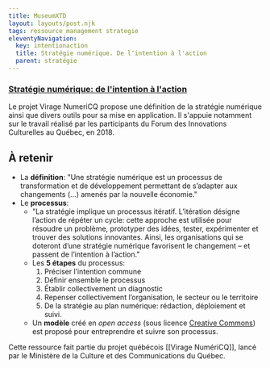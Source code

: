 ```yaml
---
title: MuseumXTD
layout: layouts/post.njk
tags: ressource management strategie
eleventyNavigation:
  key: intentionaction
  title: Stratégie numérique. De l'intention à l'action
  parent: stratégie
---
```

### [Stratégie numérique: de l'intention à l'action](https://viragenumeriqc.com/culture-et-numerique/strategie-numerique-de-lintention-a-laction/)
Le projet Virage NumeriCQ propose une définition de la stratégie numérique ainsi que divers outils pour sa mise en application. Il s'appuie notamment sur le travail réalisé par les participants du Forum des Innovations Culturelles au Québec, en 2018. 

## À retenir

- La **définition**: "Une stratégie numérique est un processus de transformation et de développement permettant de s’adapter aux changements (…) amenés par la nouvelle économie." 
- Le **processus**:  
	- "La stratégie implique un processus itératif. L’itération désigne l’action de répéter un cycle: cette approche est utilisée pour résoudre un problème, prototyper des idées, tester, expérimenter et trouver des solutions innovantes. Ainsi, les organisations qui se doteront d’une stratégie numérique favorisent le changement – et passent de l’intention à l’action."
	- Les **5 étapes** du processus:
		1. Préciser l’intention commune
		2. Définir ensemble le processus
		3. Établir collectivement un diagnostic
		4. Repenser collectivement l’organisation, le secteur ou le territoire
		5. De la stratégie au plan numérique: rédaction, déploiement et suivi.
	- Un **modèle** créé en *open access* (sous licence [Creative Commons](https://creativecommons.org/about/)) est proposé pour entreprendre et suivre son processus.   

Cette ressource fait partie du projet québécois [[Virage NumériCQ]], lancé par le Ministère de la Culture et des Communications du Québec.